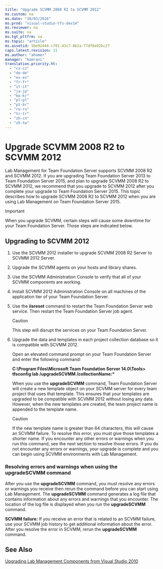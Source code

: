 ```yaml
---
title: "Upgrade SCVMM 2008 R2 to SCVMM 2012"
ms.custom: na
ms.date: "10/03/2016"
ms.prod: "visual-studio-tfs-dev14"
ms.reviewer: na
ms.suite: na
ms.tgt_pltfrm: na
ms.topic: "article"
ms.assetid: 5be92444-c701-43c7-8b2a-77df8e02bc27
caps.latest.revision: 11
ms.author: "ahomer"
manager: "kamrani"
translation.priority.ht: 
  - "cs-cz"
  - "de-de"
  - "es-es"
  - "fr-fr"
  - "it-it"
  - "ja-jp"
  - "ko-kr"
  - "pl-pl"
  - "pt-br"
  - "ru-ru"
  - "tr-tr"
  - "zh-cn"
  - "zh-tw"
---
```

# Upgrade SCVMM 2008 R2 to SCVMM 2012
Lab Management for Team Foundation Server supports SCVMM 2008 R2 and SCVMM 2012. If you are upgrading Team Foundation Server 2013 to Team Foundation Server 2015, and plan to upgrade SCVMM 2008 R2 to SCVMM 2012, we recommend that you upgrade to SCVMM 2012 after you complete your upgrade to Team Foundation Server 2015. This topic describes how to upgrade SCVMM 2008 R2 to SCVMM 2012 when you are using Lab Management on Team Foundation Server 2015.  
  
> [!IMPORTANT]
>  When you upgrade SCVMM, certain steps will cause some downtime for your Team Foundation Server. Those steps are indicated below.  
  
## Upgrading to SCVMM 2012  
  
1.  Use the SCVMM 2012 installer to upgrade SCVMM 2008 R2 Server to SCVMM 2012 Server.  
  
2.  Upgrade the SCVMM agents on your hosts and library shares.  
  
3.  Use the SCVMM Administration Console to verify that all of your SCVMM components are working.  
  
4.  Install SCVMM 2012 Administration Console on all machines of the application tier of your Team Foundation Server.  
  
5.  Use the **iisreset** command to restart the Team Foundation Server web service. Then restart the Team Foundation Server job agent.  
  
    > [!CAUTION]
    >  This step will disrupt the services on your Team Foundation Server.  
  
6.  Upgrade the data and templates in each project collection database so it is compatible with SCVMM 2012.  
  
     Open an elevated command prompt on your Team Foundation Server and enter the following command:  
  
     **C:\Program Files\Microsoft Team Foundation Server 14.0\Tools> tfsconfig lab /upgradeSCVMM /collectionName:\***  
  
     When you use the **upgradeSCVMM** command, Team Foundation Server will create a new template object on your SCVMM server for every team project that uses that template. This ensures that your templates are upgraded to be compatible with SCVMM 2012 without losing any data. However, when the new templates are created, the team project name is appended to the template name.  
  
    > [!CAUTION]
    >  If the new template name is greater than 64 characters, this will cause an SCVMM failure. To resolve this error, you must give those templates a shorter name. If you encounter any other errors or warnings when you run this command, see the next section to resolve those errors. If you do not encounter any errors or warnings, your upgrade is complete and you can begin using SCVMM environments with Lab Management.  
  
### Resolving errors and warnings when using the upgradeSCVMM command  
 After you use the **upgradeSCVMM** command, you must resolve any errors or warnings you receive then rerun the command before you can start using Lab Management. The **upgradeSCVMM** command generates a log file that contains information about any errors and warnings that you encounter. The location of the log file is displayed when you run the **upgradeSCVMM** command.  
  
 **SCVMM failure:** If you receive an error that is related to an SCVMM failure, use your SCVMM job history to get additional information about the error. After you resolve the error in SCVMM, rerun the **upgradeSCVMM** command.  
  
## See Also  
 [Upgrading Lab Management Components from Visual Studio 2010](assetId:///41cc4ddb-a118-4176-ada9-ee713e5596a2)